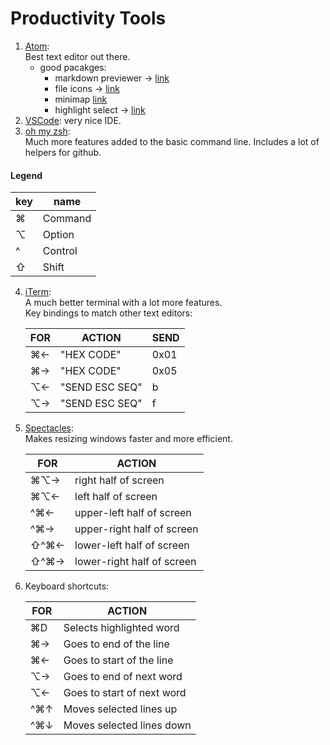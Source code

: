 # Productivity Tools

1. [Atom](https://atom.io):  
	Best text editor out there.
    * good pacakges:
		* markdown previewer -> [link](https://atom.io/packages/markdown-preview-plus)
		* file icons -> [link](https://atom.io/packages/file-icons)
		* minimap [link](https://atom.io/packages/minimap)
		* highlight select -> [link](https://atom.io/packages/highlight-selected)
2. [VSCode](https://code.visualstudio.com/docs/?dv=osx):
	very nice IDE.
3. [oh my zsh](https://github.com/robbyrussell/oh-my-zsh):  
	Much more features added to the basic command line. Includes a lot of helpers for github.

#### Legend

|key|name     |
|-|-----------|
|⌘|Command		|
|⌥|Option			|
|^|Control		|
|⇧|Shift			|

4. [iTerm](https://www.iterm2.com):  
	A much better terminal with a lot more features.  
    Key bindings to match other text editors:

	|FOR  |ACTION        |SEND|
	|-----|--------------|----|
	|⌘←   |"HEX CODE"    |0x01|
	|⌘→   |"HEX CODE"    |0x05|
	|⌥←   |"SEND ESC SEQ"|b   |
	|⌥→   |"SEND ESC SEQ"|f   |

5. [Spectacles](https://www.spectacleapp.com):  
	Makes resizing windows faster and more efficient.

	|FOR    |ACTION                     |
	|-------|---------------------------|
	|⌘⌥→    |right half of screen   		|
	|⌘⌥←    |left half of screen   			|
	|^⌘←    |upper-left half of screen	|
	|^⌘→    |upper-right half of screen |
	|⇧^⌘←   |lower-left half of screen  |
	|⇧^⌘→   |lower-right half of screen |

6. Keyboard shortcuts:

	|FOR  |ACTION                      |
	|-----|----------------------------|
	|⌘D   |Selects highlighted word    |
	|⌘→   |Goes to end of the line     |
	|⌘←   |Goes to start of the line   |
	|⌥→   |Goes to end of next word    |
	|⌥←   |Goes to start of next word  |
	|^⌘↑  |Moves selected lines up     |
	|^⌘↓  |Moves selected lines down   |

